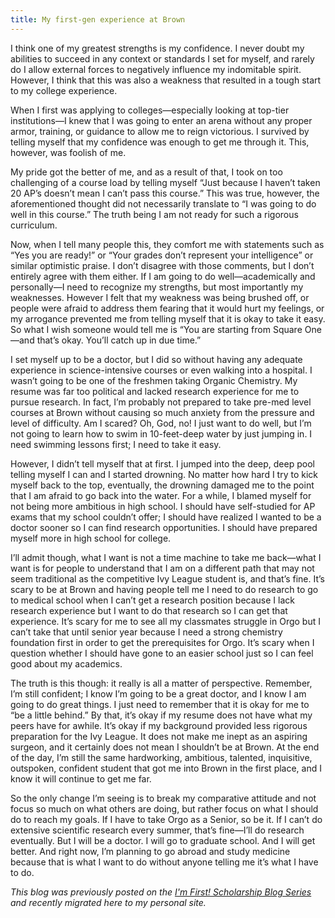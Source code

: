 ```yaml
---
title: My first-gen experience at Brown
---
```


I think one of my greatest strengths is my confidence. I never doubt my abilities to succeed in any context or standards I set for myself, and rarely do I allow external forces to negatively influence my indomitable spirit. However, I think that this was also a weakness that resulted in a tough start to my college experience.

When I first was applying to colleges—especially looking at top-tier institutions—I knew that I was going to enter an arena without any proper armor, training, or guidance to allow me to reign victorious. I survived by telling myself that my confidence was enough to get me through it. This, however, was foolish of me.

My pride got the better of me, and as a result of that, I took on too challenging of a course load by telling myself “Just because I haven’t taken 20 AP’s doesn’t mean I can’t pass this course.” This was true, however, the aforementioned thought did not necessarily translate to “I was going to do well in this course.” The truth being I am not ready for such a rigorous curriculum.

Now, when I tell many people this, they comfort me with statements such as “Yes you are ready!” or “Your grades don’t represent your intelligence” or similar optimistic praise. I don’t disagree with those comments, but I don’t entirely agree with them either. If I am going to do well—academically and personally—I need to recognize my strengths, but most importantly my weaknesses. However I felt that my weakness was being brushed off, or people were afraid to address them fearing that it would hurt my feelings, or my arrogance prevented me from telling myself that it is okay to take it easy. So what I wish someone would tell me is “You are starting from Square One—and that’s okay. You’ll catch up in due time.”

I set myself up to be a doctor, but I did so without having any adequate experience in science-intensive courses or even walking into a hospital. I wasn’t going to be one of the freshmen taking Organic Chemistry. My resume was far too political and lacked research experience for me to pursue research. In fact, I’m probably not prepared to take pre-med level courses at Brown without causing so much anxiety from the pressure and level of difficulty. Am I scared? Oh, God, no! I just want to do well, but I’m not going to learn how to swim in 10-feet-deep water by just jumping in. I need swimming lessons first; I need to take it easy.

However, I didn’t tell myself that at first. I jumped into the deep, deep pool telling myself I can and I started drowning. No matter how hard I try to kick myself back to the top, eventually, the drowning damaged me to the point that I am afraid to go back into the water. For a while, I blamed myself for not being more ambitious in high school. I should have self-studied for AP exams that my school couldn’t offer; I should have realized I wanted to be a doctor sooner so I can find research opportunities. I should have prepared myself more in high school for college.

I’ll admit though, what I want is not a time machine to take me back—what I want is for people to understand that I am on a different path that may not seem traditional as the competitive Ivy League student is, and that’s fine. It’s scary to be at Brown and having people tell me I need to do research to go to medical school when I can’t get a research position because I lack research experience but I want to do that research so I can get that experience. It’s scary for me to see all my classmates struggle in Orgo but I can’t take that until senior year because I need a strong chemistry foundation first in order to get the prerequisites for Orgo. It’s scary when I question whether I should have gone to an easier school just so I can feel good about my academics.

The truth is this though: it really is all a matter of perspective. Remember, I’m still confident; I know I’m going to be a great doctor, and I know I am going to do great things. I just need to remember that it is okay for me to “be a little behind.” By that, it’s okay if my resume does not have what my peers have for awhile. It’s okay if my background provided less rigorous preparation for the Ivy League. It does not make me inept as an aspiring surgeon, and it certainly does not mean I shouldn’t be at Brown. At the end of the day, I’m still the same hardworking, ambitious, talented, inquisitive, outspoken, confident student that got me into Brown in the first place, and I know it will continue to get me far.

So the only change I’m seeing is to break my comparative attitude and not focus so much on what others are doing, but rather focus on what I should do to reach my goals. If I have to take Orgo as a Senior, so be it. If I can’t do extensive scientific research every summer, that’s fine—I’ll do research eventually. But I will be a doctor. I will go to graduate school. And I will get better. And right now, I’m planning to go abroad and study medicine because that is what I want to do without anyone telling me it’s what I have to do.

*This blog was previously posted on the [I'm First! Scholarship Blog Series](https://imfirst.org/author/gabriel/) and recently migrated here to my personal site.*
